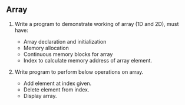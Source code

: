 ## Array

1. Write a program to demonstrate working of array (1D and 2D), must have:
   - Array declaration and initialization
   - Memory allocation
   - Continuous memory blocks for array
   - Index to calculate memory address of array element.

2. Write program to perform below operations on array.
   - Add element at index given.
   - Delete element from index.
   - Display array. 
